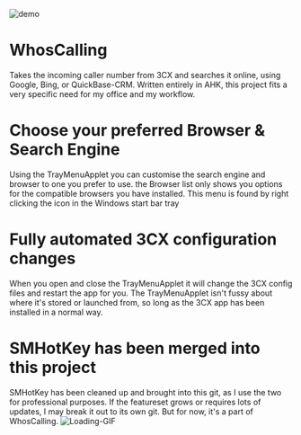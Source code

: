![demo](https://user-images.githubusercontent.com/42244545/166450675-6383136c-7eef-4fad-ab4d-2a62eb3c6363.gif)
# WhosCalling
Takes the incoming caller number from 3CX and searches it online, using Google, Bing, or QuickBase-CRM.
Written entirely in AHK, this project fits a very specific need for my office and my workflow.

# Choose your preferred Browser & Search Engine
Using the TrayMenuApplet you can customise the search engine and browser to one you prefer to use. the Browser list only shows you options for the compatible browsers you have installed. This menu is found by right clicking the icon in the Windows start bar tray

# Fully automated 3CX configuration changes
When you open and close the TrayMenuApplet it will change the 3CX config files and restart the app for you. 
The TrayMenuApplet isn't fussy about where it's stored or launched from, so long as the 3CX app has been installed in a normal way.

# SMHotKey has been merged into this project
SMHotKey has been cleaned up and brought into this git, as I use the two for professional purposes. If the featureset grows or requires lots of updates, I may break it out to its own git. But for now, it's a part of WhosCalling.
![Loading-GIF](https://user-images.githubusercontent.com/42244545/166451602-4490983e-c4c5-475e-ba45-bffb0bd41d40.gif)
